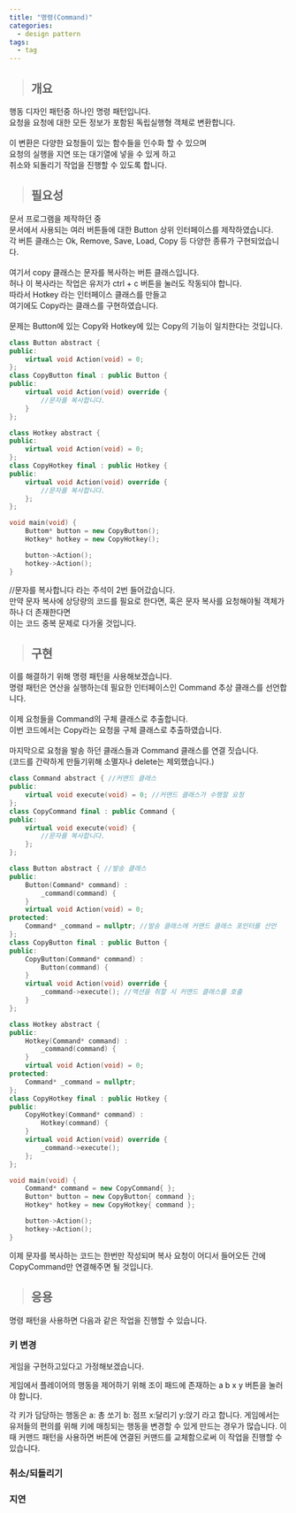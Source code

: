 ```yaml
---
title: "명령(Command)"
categories:
  - design pattern
tags:
  - tag
---
```

> ## 개요

행동 디자인 패턴중 하나인 명령 패턴입니다.<br>
요청을 요청에 대한 모든 정보가 포함된 독립실행형 객체로 변환합니다.<br>
<br>
이 변환은 다양한 요청들이 있는 함수들을 인수화 할 수 있으며<br>
요청의 실행을 지연 또는 대기열에 넣을 수 있게 하고<br>
취소와 되돌리기 작업을 진행할 수 있도록 합니다.
> ## 필요성
 
문서 프로그램을 제작하던 중<br>
문서에서 사용되는 여러 버튼들에 대한 Button 상위 인터페이스를 제작하였습니다.<br>
각 버튼 클래스는 Ok, Remove, Save, Load, Copy 등 다양한 종류가 구현되었습니다.<br>
<br>
여기서 copy 클래스는 문자를 복사하는 버튼 클래스입니다.<br>
허나 이 복사라는 작업은 유저가 ctrl \+ c 버튼을 눌러도 작동되야 합니다.<br>
따라서 Hotkey 라는 인터페이스 클래스를 만들고<br>
여기에도 Copy라는 클래스를 구현하였습니다.<br>
<br>
문제는 Button에 있는 Copy와 Hotkey에 있는 Copy의 기능이 일치한다는 것입니다.
```cpp
class Button abstract {
public:
	virtual void Action(void) = 0;
};
class CopyButton final : public Button {
public:
	virtual void Action(void) override {
		//문자를 복사합니다.
	}
};
```
```cpp
class Hotkey abstract {
public:
	virtual void Action(void) = 0;
};
class CopyHotkey final : public Hotkey {
public:
	virtual void Action(void) override {
		//문자를 복사합니다.
	};
};
```
```cpp
void main(void) {
	Buttom* button = new CopyButton();
	Hotkey* hotkey = new CopyHotkey();

	button->Action();
	hotkey->Action();
}
```
//문자를 복사합니다 라는 주석이 2번 들어갔습니다.<br>
만약 문자 복사에 상당량의 코드를 필요로 한다면, 혹은 문자 복사를 요청해야될 객체가 하나 더 존재한다면<br>
이는 코드 중복 문제로 다가올 것입니다.
> ## 구현

이를 해결하기 위해 명령 패턴을 사용해보겠습니다.<br>
명령 패턴은 연산을 실행하는데 필요한 인터페이스인 Command 추상 클래스를 선언합니다.<br>
<br>
이제 요청들을 Command의 구체 클래스로 추출합니다.<br>
이번 코드에서는 Copy라는 요청을 구체 클래스로 추출하였습니다.<br>
<br>
마지막으로 요청을 발송 하던 클래스들과 Command 클래스를 연결 짓습니다.<br>
(코드를 간략하게 만들기위해 소멸자나 delete는 제외했습니다.)
```cpp
class Command abstract { //커맨드 클래스
public:
	virtual void execute(void) = 0; //커맨드 클래스가 수행할 요청
};
class CopyCommand final : public Command {
public:
	virtual void execute(void) {
		//문자를 복사합니다.
	};
};
```
```cpp
class Button abstract { //발송 클래스
public:
	Button(Command* command) :
		_command(command) {
	}
	virtual void Action(void) = 0;
protected:
	Command* _command = nullptr; //발송 클래스에 커맨드 클래스 포인터를 선언
};
class CopyButton final : public Button {
public:
	CopyButton(Command* command) :
		Button(command) {
	}
	virtual void Action(void) override {
		_command->execute(); //액션을 취할 시 커맨드 클래스를 호출
	}
};
```
```cpp
class Hotkey abstract {
public:
	Hotkey(Command* command) :
		_command(command) {
	}
	virtual void Action(void) = 0;
protected:
	Command* _command = nullptr;
};
class CopyHotkey final : public Hotkey {
public:
	CopyHotkey(Command* command) :
		Hotkey(command) {
	}
	virtual void Action(void) override {
		_command->execute();
	};
};
```
```cpp
void main(void) {
	Command* command = new CopyCommand{ };
	Button* button = new CopyButton{ command };
	Hotkey* hotkey = new CopyHotkey{ command };

	button->Action();
	hotkey->Action();
}
```
이제 문자를 복사하는 코드는 한번만 작성되며
복사 요청이 어디서 들어오든 간에 CopyCommand만 연결해주면 될 것입니다.

> ## 응용

명령 패턴을 사용하면 다음과 같은 작업을 진행할 수 있습니다.
### 키 변경
게임을 구현하고있다고 가정해보겠습니다.

게임에서 플레이어의 행동을 제어하기 위해
조이 패드에 존재하는 a b x y 버튼을 눌러야 합니다.

각 키가 담당하는 행동은
a: 총 쏘기 b: 점프 x:달리기 y:앉기 라고 합니다.
게임에서는 유저들의 편의를 위해 키에 매칭되는 행동을 변경할 수 있게 만드는 경우가 많습니다.
이 때 커맨드 패턴을 사용하면 버튼에 연결된 커맨드를 교체함으로써
이 작업을 진행할 수 있습니다.
### 취소/되돌리기

### 지연
